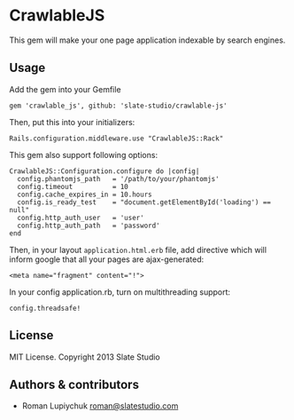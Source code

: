 # CrawlableJS

This gem will make your one page application indexable by search engines.

## Usage

Add the gem into your Gemfile

    gem 'crawlable_js', github: 'slate-studio/crawlable-js'

Then, put this into your initializers:

    Rails.configuration.middleware.use "CrawlableJS::Rack"

This gem also support following options:

    CrawlableJS::Configuration.configure do |config|
      config.phantomjs_path   = '/path/to/your/phantomjs'
      config.timeout          = 10
      config.cache_expires_in = 10.hours
      config.is_ready_test    = "document.getElementById('loading') == null"
      config.http_auth_user   = 'user'
      config.http_auth_path   = 'password'
    end

Then, in your layout `application.html.erb` file, add directive which will inform google that all your pages are ajax-generated:

    <meta name="fragment" content="!">

In your config application.rb, turn on multithreading support:

    config.threadsafe!

## License

MIT License. Copyright 2013 Slate Studio

## Authors & contributors

* Roman Lupiychuk <roman@slatestudio.com>
